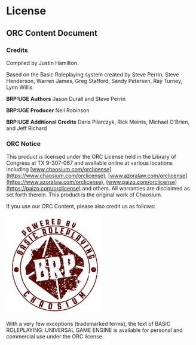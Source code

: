 # License

## ORC Content Document

### Credits

Compiled by Justin Hamilton.

Based on the Basic Roleplaying system created by Steve Perrin, Steve Henderson, Warren James, Greg Stafford, Sandy Petersen, Ray Turney, Lynn Willis

**BRP:UGE Authors** Jason Durall and Steve Perrin

**BRP:UGE Producer** Neil Robinson

**BRP:UGE Additional Credits** Daria Pilarczyk, Rick Meints, Michael O’Brien, and Jeff Richard

### ORC Notice

This product is licensed under the ORC License held in the Library of Congress at TX 9-307-067 and available online at various locations including [www.chaosium.com/orclicense](https://www.chaosium.com/orclicense), [www.azoralaw.com/orclicense](https://www.azoralaw.com/orclicense), [www.paizo.com/orclicense](https://paizo.com/orclicense) and others. All warranties are disclaimed as set forth therein. This product is the original work of Chaosium.

If you use our ORC Content, please also credit us as follows:

![BRP Red and White Logo](_media/BRP-UGE-Logo.png)

With a very few exceptions (trademarked terms), the text of BASIC ROLEPLAYING: UNIVERSAL GAME ENGINE is available for personal and commercial use under the ORC license.

[brp-hardback]: https://www.chaosium.com/basic-roleplaying-universal-game-engine-hardcover/?srsltid=AfmBOorwvvMLKuRAxn8IG8OaVZcV5RRdegr-e1aRHhFYZQYGi5aZh6yC


